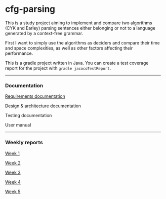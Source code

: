 # cfg-parsing

This is a study project aiming to implement and compare two algorithms (CYK and Earley) parsing sentences either belonging or not to a language generated by a context-free grammar.

First I want to simply use the algorithms as deciders and compare their time and space complexities, as well as other factors affecting their performance.

This is a gradle project written in Java. You can create a test coverage report for the project with `gradle jacocoTestReport`.
___
### Documentation
[Requirements documentation](./documentation/requirements.md)

Design & architecture documentation

Testing documentation

User manual
___
### Weekly reports
[Week 1](./documentation/weeklyreports/weeklyreport1.md)

[Week 2](./documentation/weeklyreports/weeklyreport2.md)

[Week 3](./documentation/weeklyreports/weeklyreport3.md)

[Week 4](./documentation/weeklyreports/weeklyreport4.md)

[Week 5](./documentation/weeklyreports/weeklyreport5.md)